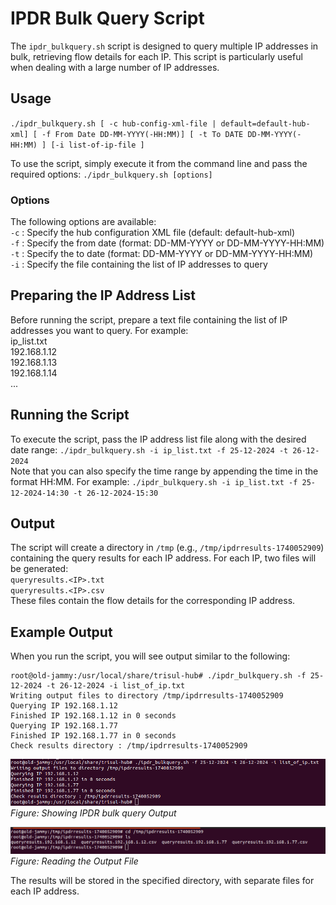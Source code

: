 # IPDR Bulk Query Script

The `ipdr_bulkquery.sh` script is designed to query multiple IP addresses in bulk, retrieving flow details for each IP. This script is particularly useful when dealing with a large number of IP addresses.

## Usage

`./ipdr_bulkquery.sh [ -c hub-config-xml-file | default=default-hub-xml] [ -f From Date DD-MM-YYYY(-HH:MM)] [ -t To DATE DD-MM-YYYY(-HH:MM) ] [-i list-of-ip-file ]`

To use the script, simply execute it from the command line and pass the required options:
`./ipdr_bulkquery.sh [options]`   


### Options
The following options are available:  
`-c` : Specify the hub configuration XML file (default: default-hub-xml)  
`-f` : Specify the from date (format: DD-MM-YYYY or DD-MM-YYYY-HH:MM)  
`-t` : Specify the to date (format: DD-MM-YYYY or DD-MM-YYYY-HH:MM)  
`-i` : Specify the file containing the list of IP addresses to query  

## Preparing the IP Address List
Before running the script, prepare a text file containing the list of IP addresses you want to query. For example:  
ip_list.txt  
192.168.1.12  
192.168.1.13  
192.168.1.14  
...  

## Running the Script
To execute the script, pass the IP address list file along with the desired date range:
`./ipdr_bulkquery.sh -i ip_list.txt -f 25-12-2024 -t 26-12-2024`  
Note that you can also specify the time range by appending the time in the format HH:MM. For example:
`./ipdr_bulkquery.sh -i ip_list.txt -f 25-12-2024-14:30 -t 26-12-2024-15:30`

## Output
The script will create a directory in `/tmp` (e.g., `/tmp/ipdrresults-1740052909`) containing the query results for each IP address. For each IP, two files will be generated:  
`queryresults.<IP>.txt`  
`queryresults.<IP>.csv`  
These files contain the flow details for the corresponding IP address.

## Example Output
When you run the script, you will see output similar to the following:
```
root@old-jammy:/usr/local/share/trisul-hub# ./ipdr_bulkquery.sh -f 25-12-2024 -t 26-12-2024 -i list_of_ip.txt
Writing output files to directory /tmp/ipdrresults-1740052909
Querying IP 192.168.1.12
Finished IP 192.168.1.12 in 0 seconds
Querying IP 192.168.1.77
Finished IP 192.168.1.77 in 0 seconds
Check results directory : /tmp/ipdrresults-1740052909
```
![](images/bul_query2.png)  
*Figure: Showing IPDR bulk query Output*

![](images/bul_query1.png)  
*Figure: Reading the Output File*

The results will be stored in the specified directory, with separate files for each IP address.